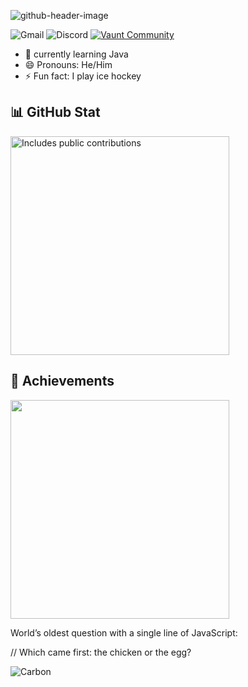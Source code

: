 ![github-header-image](https://github.com/user-attachments/assets/c766cf12-3cbc-4ed0-b9ff-5d663efdf3db)

![Gmail](https://img.shields.io/badge/Gmail-D14836?style=for-the-badge&logo=gmail&logoColor=white)
![Discord](https://img.shields.io/badge/Discord-%235865F2.svg?style=for-the-badge&logo=discord&logoColor=white)
[![Vaunt Community](https://api.vaunt.dev/v1/github/entities/Discovered12345/badges/community)](https://community.vaunt.dev/board/Discovered12345)

- 🌱 currently learning Java
- 😄 Pronouns: He/Him
- ⚡ Fun fact: I play ice hockey
  
## 📊 GitHub Stat
<p>
    <a href="https://vaunt.dev">
        <img src="https://api.vaunt.dev/v1/github/entities/Discovered12345/contributions?format=svg" width="350" title="Includes public contributions"/>
    </a>
</p>

## 🥇 Achievements
<p>
    <a href="https://community.vaunt.dev/board/Discovered12345/achievements">
        <img src="https://api.vaunt.dev/v1/github/entities/Discovered12345/achievements?format=svg&limit=3" width="350" />
    </a>
</p>


World’s oldest question with a single line of JavaScript:

// Which came first: the chicken or the egg?

![Carbon](https://github.com/user-attachments/assets/5b9d9f04-d3b8-47e1-87ea-1441d47e36b3)


